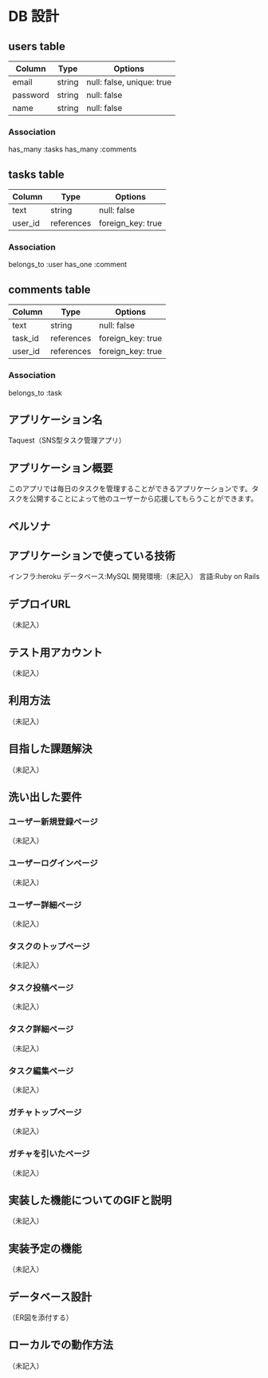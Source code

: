 # DB 設計

## users table

| Column                     | Type                | Options                              |
|----------------------------|---------------------|--------------------------------------|
| email                      | string              | null: false, unique: true            |
| password                   | string              | null: false                          |
| name                       | string              | null: false                          |


### Association
has_many :tasks
has_many :comments


## tasks table

| Column                     | Type                | Options                              |
|----------------------------|---------------------|--------------------------------------|
| text                       | string              | null: false                          |
| user_id                    | references          | foreign_key: true                    |


### Association
belongs_to :user
has_one :comment


## comments table

| Column                     | Type          | Options                                     |
|----------------------------|---------------|---------------------------------------------|
| text                       | string        | null: false                                 |
| task_id                    | references    | foreign_key: true                           |
| user_id                    | references    | foreign_key: true                           |


### Association
belongs_to :task

## アプリケーション名 
Taquest（SNS型タスク管理アプリ）

## アプリケーション概要 
このアプリでは毎日のタスクを管理することができるアプリケーションです。タスクを公開することによって他のユーザーから応援してもらうことができます。

## ペルソナ

## アプリケーションで使っている技術
インフラ:heroku
データベース:MySQL
開発環境:（未記入）
言語:Ruby on Rails

## デプロイURL
（未記入）

## テスト用アカウント
（未記入）

## 利用方法
（未記入）

## 目指した課題解決
（未記入）

## 洗い出した要件
### ユーザー新規登録ページ
（未記入）
### ユーザーログインページ
（未記入）
### ユーザー詳細ページ
（未記入）

### タスクのトップページ
（未記入）
### タスク投稿ページ
（未記入）
### タスク詳細ページ
（未記入）
### タスク編集ページ
（未記入）

### ガチャトップページ
（未記入）
### ガチャを引いたページ
（未記入）


## 実装した機能についてのGIFと説明
（未記入）

## 実装予定の機能
（未記入）

## データベース設計
（ER図を添付する）

## ローカルでの動作方法
（未記入）
